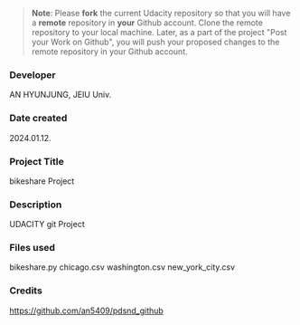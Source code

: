 >**Note**: Please **fork** the current Udacity repository so that you will have a **remote** repository in **your** Github account. Clone the remote repository to your local machine. Later, as a part of the project "Post your Work on Github", you will push your proposed changes to the remote repository in your Github account.

### Developer
AN HYUNJUNG, JEIU Univ.

### Date created
2024.01.12.

### Project Title
bikeshare Project

### Description
UDACITY git Project

### Files used
bikeshare.py
chicago.csv
washington.csv
new_york_city.csv

### Credits
https://github.com/an5409/pdsnd_github
